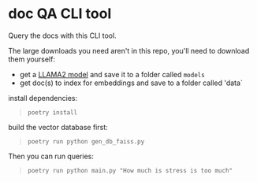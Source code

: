 # doc QA CLI tool
Query the docs with this CLI tool.

The large downloads you need aren't in this repo, you'll need to download them yourself:
* get a [LLAMA2 model](https://huggingface.co/TheBloke/Llama-2-13B-chat-GGML) and save it to a folder called `models`
* get doc(s) to index for embeddings and save to a folder called 'data`

install dependencies:
> ```poetry install```

build the vector database first:
> ```poetry run python gen_db_faiss.py```

Then you can run queries:
> ```poetry run python main.py "How much is stress is too much"```

